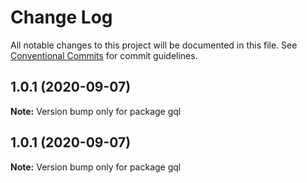 # Change Log

All notable changes to this project will be documented in this file.
See [Conventional Commits](https://conventionalcommits.org) for commit guidelines.

## 1.0.1 (2020-09-07)

**Note:** Version bump only for package gql





## 1.0.1 (2020-09-07)

**Note:** Version bump only for package gql
